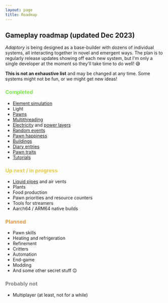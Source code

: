```yaml
---
layout: page
title: Roadmap
---
```


## Gameplay roadmap (updated Dec 2023)

_Adaptory_ is being designed as a base-builder with dozens of individual systems, all interacting together in novel and emergent ways.
The plan is to regularly release updates showing off each new system,
but I'm only a single developer at the moment so they'll take time to do well! 😅

**This is not an exhaustive list** and may be changed at any time.
Some systems might not be fun, or we might get new ideas!

### <span style="color:#79E743;">Completed</span>

- [Element simulation](https://stormcloak.games/2022/03/29/focusing-on-materials)
- Light
- [Pawns](https://stormcloak.games/2022/09/21/hair-and-release-date)
- [Multithreading](https://stormcloak.games/2022/10/03/multithreaded-simulations)
- [Electricity](https://stormcloak.games/2023/01/30/alpha-2) and [power layers](https://stormcloak.games/2023/03/06/power-layer)
- [Random events](https://stormcloak.games/2023/03/16/random-events)
- [Pawn happiness](https://stormcloak.games/2023/03/24/beds-and-happiness)
- [Buildings](https://stormcloak.games/2023/03/24/beds-and-happiness)
- [Diary entries](https://stormcloak.games/2023/08/01/alpha-5)
- [Pawn traits](https://stormcloak.games/2023/08/01/alpha-5)
- [Tutorials](https://stormcloak.games/2023/10/11/alpha-6)

### <span style="color:#E7CA43;">Up next / in progress</span>

- [Liquid pipes](https://stormcloak.games/2023/08/01/alpha-5) and air vents
- Plants
- Food production
- Pawn priorities and resource counters
- Tools for streamers
- Aarch64 / ARM64 native builds

### <span style="color:#E79843;">Planned</span>

- Pawn skills
- Heating and refrigeration
- Refinement
- Critters
- Automation
- End-game
- Modding
- And some other secret stuff 😉

### <span style="color:gray;">Probably not</span>

- Multiplayer (at least, not for a while)

